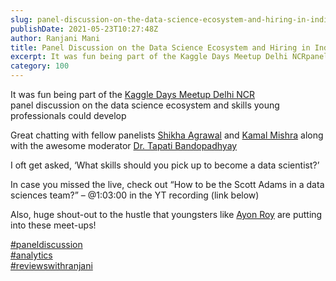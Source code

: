 ```yaml
---
slug: panel-discussion-on-the-data-science-ecosystem-and-hiring-in-india
publishDate: 2021-05-23T10:27:48Z
author: Ranjani Mani
title: Panel Discussion on the Data Science Ecosystem and Hiring in India 
excerpt: It was fun being part of the Kaggle Days Meetup Delhi NCRpanel discussion on the data science ecosystem and skills young professionals could develop Great chatting with fellow panelists Shikha Agrawal and Kamal Mishra along with the awesome moderator Dr. Tapati Bandopadhyay I oft get asked, ‘What skills should you pick up to become a data scientist?’ In case you missed the  ... 
category: 100
---
```


It was fun being part of the [Kaggle Days Meetup Delhi NCR](https://www.linkedin.com/company/kdmdelhi/)  
panel discussion on the data science ecosystem and skills young professionals could develop  
  
Great chatting with fellow panelists [Shikha Agrawal](https://www.linkedin.com/in/ACoAAAEXBVkB2cJybfLqYVXW0wIJ-CWjL4WdZQg) and [Kamal Mishra](https://www.linkedin.com/in/ACoAAADT-DIBWAOmsGH2vot%5FIvuXlpQMRs4G72s) along with the awesome moderator [Dr. Tapati Bandopadhyay](https://www.linkedin.com/in/ACoAAACeUyQBFRZsyGm4kXA6S42AvqSKPn2Q6Z0)  
  
I oft get asked, ‘What skills should you pick up to become a data scientist?’  
  
In case you missed the live, check out “How to be the Scott Adams in a data sciences team?” – @1:03:00 in the YT recording (link below)  
  
Also, huge shout-out to the hustle that youngsters like [Ayon Roy](https://www.linkedin.com/in/ACoAACTxu2oBpqHZco53MBK5xpWYru4Pcnyl%5F9A) are putting into these meet-ups!  
  
[#paneldiscussion](https://www.linkedin.com/feed/hashtag/?keywords=paneldiscussion&highlightedUpdateUrns=urn%3Ali%3Aactivity%3A6802121421574303744)  
[#analytics](https://www.linkedin.com/feed/hashtag/?keywords=analytics&highlightedUpdateUrns=urn%3Ali%3Aactivity%3A6802121421574303744)  
[#reviewswithranjani](https://www.linkedin.com/feed/hashtag/?keywords=reviewswithranjani&highlightedUpdateUrns=urn%3Ali%3Aactivity%3A6802121421574303744)